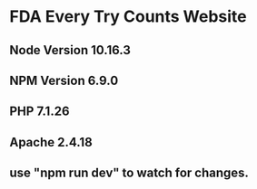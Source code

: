 # FDA Every Try Counts Website

## Node Version 10.16.3

## NPM Version 6.9.0

## PHP 7.1.26

## Apache 2.4.18

## use "npm run dev" to watch for changes.